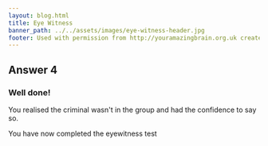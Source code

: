 ```yaml
---
layout: blog.html
title: Eye Witness
banner_path: ../../assets/images/eye-witness-header.jpg
footer: Used with permission from http://youramazingbrain.org.uk created by At-Bristol Science centre
---
```

## Answer 4

### Well done!

You realised the criminal wasn't in the group and had the confidence to say so.

You have now completed the eyewitness test
